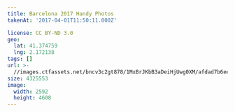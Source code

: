 ```yaml
---
title: Barcelona 2017 Handy Photos
takenAt: '2017-04-01T11:50:11.000Z'

license: CC BY-ND 3.0
geo:
  lat: 41.374759
  lng: 2.172138
tags: []
url: >-
  //images.ctfassets.net/bncv3c2gt878/1MxBrJKbB3aDeiHjUwg0XM/afdad7b6eef55a9f525c58a35740483f/barcelona-2017-handy-photos_33947464982_o
size: 4325553
image:
  width: 2592
  height: 4608
---
```

